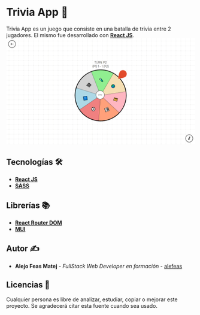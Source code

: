 # Trivia App 🎡

Trivia App es un juego que consiste en una batalla de trivia entre 2 jugadores. El mismo fue desarrollado con [**React JS**](https://reactjs.org/).   
<img src="./public/coverImageREADME.png" width="800">

## Tecnologías 🛠️

- [**React JS**](https://reactjs.org/)
- [**SASS**](https://sass-lang.com/install)

## Librerías 📚

- [**React Router DOM**](https://www.npmjs.com/package/react-router-dom)
- [**MUI**](https://mui.com/)

## Autor ✍

- **Alejo Feas Matej** - *FullStack Web Developer en formación* - [alefeas](https://github.com/alefeas)

## Licencias 📃

Cualquier persona es libre de analizar, estudiar, copiar o mejorar este proyecto. Se agradecerá citar esta fuente cuando sea usado.